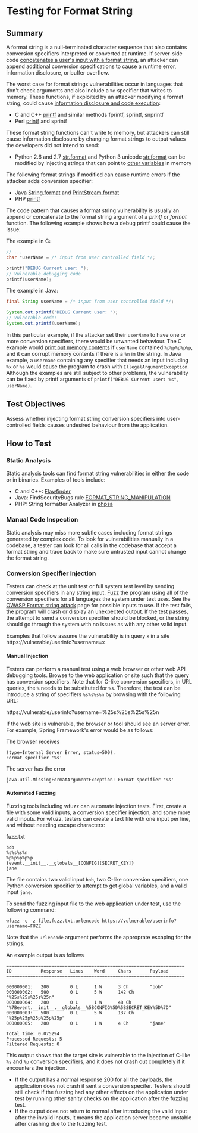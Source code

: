 # Testing for Format String

## Summary

A format string is a null-terminated character sequence that also contains conversion specifiers interpreted or converted at runtime. If server-side code [concatenates a user's input with a format string](https://www.netsparker.com/blog/web-security/string-concatenation-format-string-vulnerabilities/), an attacker can append additional conversion specifications to cause a runtime error, information disclosure, or buffer overflow.

The worst case for format strings vulnerabilities occur in languages that don't check arguments and also include a `%n` specifier that writes to memory. These functions, if exploited by an attacker modifying a format string, could cause [information disclosure and code execution](https://www.veracode.com/security/format-string):

* C and C++ [printf](https://en.cppreference.com/w/c/io/fprintf) and similar methods fprintf, sprintf, snprintf
* Perl [printf](https://perldoc.perl.org/functions/printf.html) and sprintf

These format string functions can't write to memory, but attackers can still cause information disclosure by changing format strings to output values the developers did not intend to send:

* Python 2.6 and 2.7 [str.format](https://docs.python.org/2/library/string.html) and Python 3 unicode [str.format](https://docs.python.org/3/library/stdtypes.html#str.format) can be modified by injecting strings that can point to [other variables](https://lucumr.pocoo.org/2016/12/29/careful-with-str-format/) in memory

The following format strings if modified can cause runtime errors if the attacker adds conversion specifier:

* Java [String.format](https://docs.oracle.com/en/java/javase/11/docs/api/java.base/java/lang/String.html#format(java.lang.String,java.lang.Object...)) and [PrintStream.format](https://docs.oracle.com/en/java/javase/11/docs/api/java.base/java/io/PrintStream.html#format(java.util.Locale,java.lang.String,java.lang.Object...))
* PHP [printf](https://www.php.net/manual/es/function.printf.php)

The code pattern that causes a format string vulnerability is usually an append or concatenate to the format string argument of a _printf_ or _format_ function. The following example shows how a debug printf could cause the issue:

The example in C:

```c
// ...
char *userName = /* input from user controlled field */;

printf("DEBUG Current user: ");
// Vulnerable debugging code
printf(userName);
```

The example in Java:

```java
final String userName = /* input from user controlled field */;

System.out.printf("DEBUG Current user: ");
// Vulnerable code:
System.out.printf(userName);
```

In this particular example, if the attacker set their `userName` to have one or more conversion specifiers, there would be unwanted behaviour. The C example would [print out memory contents](https://www.defcon.org/images/defcon-18/dc-18-presentations/Haas/DEFCON-18-Haas-Adv-Format-String-Attacks.pdf) if `userName` contained `%p%p%p%p%p`, and it can corrupt memory contents if there is a `%n` in the string. In Java example, a `username` containing any specifier that needs an input including `%x` or `%s` would cause the program to crash with `IllegalArgumentException`. Although the examples are still subject to other problems, the vulnerability can be fixed by printf arguments of `printf("DEBUG Current user: %s", userName)`.


## Test Objectives

Assess whether injecting format string conversion specifiers into user-controlled fields causes undesired behaviour from the application.

## How to Test

### Static Analysis

Static analysis tools can find format string vulnerabilities in either the code or in binaries. Examples of tools include:

* C and C++: [Flawfinder](https://dwheeler.com/flawfinder/)  
* Java: FindSecurityBugs rule [FORMAT_STRING_MANIPULATION](https://find-sec-bugs.github.io/bugs.htm#FORMAT_STRING_MANIPULATION)
* PHP: String formatter Analyzer in [phpsa](https://github.com/ovr/phpsa/blob/master/docs/05_Analyzers.md#function_string_formater)

### Manual Code Inspection

Static analysis may miss more subtle cases including format strings generated by complex code. To look for vulnerabilities manually in a codebase, a tester can look for all calls in the codebase that accept a format string and trace back to make sure untrusted input cannot change the format string.

### Conversion Specifier Injection

Testers can check at the unit test or full system test level by sending conversion specifiers in any string input. [Fuzz](https://owasp.org/www-community/Fuzzing) the program using all of the conversion specifiers for all languages the system under test uses. See the [OWASP Format string attack](https://owasp.org/www-community/attacks/Format_string_attack) page for possible inputs to use. If the test fails, the program will crash or display an unexpected output. If the test passes, the attempt to send a conversion specifier should be blocked, or the string should go through the system with no issues as with any other valid input.

Examples that follow assume the vulnerability is in query `x` in a site https://vulnerable/userinfo?username=x

#### Manual Injection

Testers can perform a manual test using a web browser or other web API debugging tools. Browse to the web application or site such that the query has conversion specifiers. Note that for C-like conversion specifiers, in URL queries, the `%` needs to be substituted for `%s`. Therefore, the test can be introduce a string of specifiers `%s%s%s%n` by browsing with the following URL:

https://vulnerable/userinfo?username=%25s%25s%25s%25n

If the web site is vulnerable, the browser or tool should see an server error. For example, Spring Framework's error would be as follows:

The browser receives
```
(type=Internal Server Error, status=500).
Format specifier '%s'
```

The server has the error
```
java.util.MissingFormatArgumentException: Format specifier '%s'
```

#### Automated Fuzzing

Fuzzing tools including wfuzz can automate injection tests. First, create a file with some valid inputs, a conversion specifier injection, and some more valid inputs. For wfuzz, testers can create a text file with one input per line, and without needing escape characters:

fuzz.txt
```
bob
%s%s%s%n
%p%p%p%p%p
{event.__init__.__globals__[CONFIG][SECRET_KEY]}
jane
```

The file contains two valid input `bob`, two C-like conversion specifiers, one Python conversion specifier to attempt to get global variables, and a valid input `jane`.

To send the fuzzing input file to the web application under test, use the following command:

```
wfuzz -c -z file,fuzz.txt,urlencode https://vulnerable/userinfo?username=FUZZ
```
Note that the `urlencode` argument performs the approprate escaping for the strings.

An example output is as follows

```
===================================================================
ID           Response   Lines    Word     Chars       Payload                                                                                    
===================================================================

000000001:   200        0 L      1 W      3 Ch        "bob"                                                                                      
000000002:   500        0 L      5 W      142 Ch      "%25s%25s%25s%25n"                                                                         
000000004:   200        0 L      1 W      48 Ch       "%7Bevent.__init__.__globals__%5BCONFIG%5D%5BSECRET_KEY%5D%7D"                             
000000003:   500        0 L      5 W      137 Ch      "%25p%25p%25p%25p%25p"                                                                     
000000005:   200        0 L      1 W      4 Ch        "jane"                                                                                     

Total time: 0.075294
Processed Requests: 5
Filtered Requests: 0
```

This output shows that the target site is vulnerable to the injection of C-like `%s` and `%p` conversion specifiers, and it does not crash out completely if it encounters the injection.

* If the output has a normal response 200 for all the payloads, the application does not crash if sent a conversion specifer. Testers should still check if the fuzzing had any other effects on the application under test by running other sanity checks on the application after the fuzzing test.
* If the output does not return to normal after introducing the valid input after the invalid inputs, it means the application server became unstable after crashing due to the fuzzing test.

